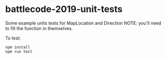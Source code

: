 # battlecode-2019-unit-tests

Some example units tests for MapLocation and Direction
NOTE: you'll need to fill the function in themselves.

To test:
```
npm install
npm run test
```
